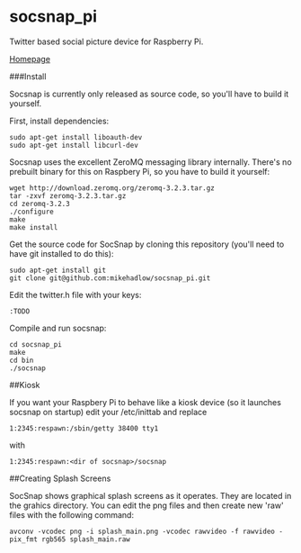 socsnap_pi
==========

Twitter based social picture device for Raspberry Pi.

[Homepage](http://socsnap.com)

###Install

Socsnap is currently only released as source code, so you'll have to build it yourself.

First, install dependencies:

    sudo apt-get install liboauth-dev
    sudo apt-get install libcurl-dev
    
Socsnap uses the excellent ZeroMQ messaging library internally. There's no prebuilt binary for this on Raspbery Pi, so you have to build it yourself:
    
    wget http://download.zeromq.org/zeromq-3.2.3.tar.gz
    tar -zxvf zeromq-3.2.3.tar.gz
    cd zeromq-3.2.3
    ./configure
    make
    make install

Get the source code for SocSnap by cloning this repository (you'll need to have git installed to do this):

    sudo apt-get install git
    git clone git@github.com:mikehadlow/socsnap_pi.git
    
Edit the twitter.h file with your keys:

    :TODO
    
Compile and run socsnap:

    cd socsnap_pi
    make
    cd bin
    ./socsnap
    
##Kiosk
    
If you want your Raspbery Pi to behave like a kiosk device (so it launches socsnap on startup) edit your /etc/inittab and replace

    1:2345:respawn:/sbin/getty 38400 tty1
    
with

    1:2345:respawn:<dir of socsnap>/socsnap

##Creating Splash Screens

SocSnap shows graphical splash screens as it operates. They are located in the grahics directory. You can edit the png files and then create new 'raw' files with the following command:

    avconv -vcodec png -i splash_main.png -vcodec rawvideo -f rawvideo -pix_fmt rgb565 splash_main.raw

